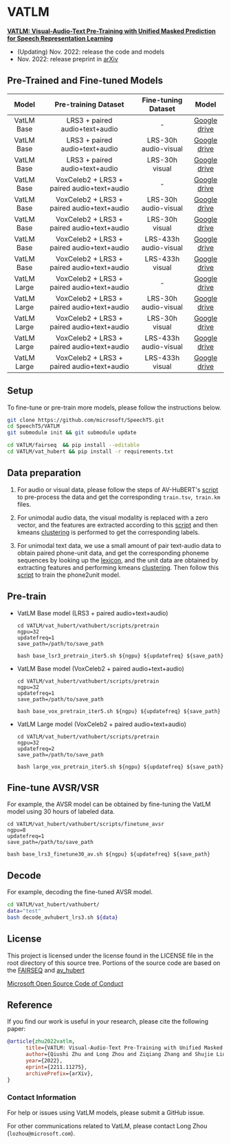 # VATLM
<!--**Pre-trained models for speech related tasks**-->

 [**VATLM: Visual-Audio-Text Pre-Training with Unified Masked Prediction for Speech Representation Learning**](https://arxiv.org/abs/2209.15329)


- (Updating) Nov. 2022: release the code and models
- Nov. 2022: release preprint in [arXiv](https://arxiv.org/abs/2211.11275)

## Pre-Trained and Fine-tuned Models

|    Model    |            Pre-training Dataset            |  Fine-tuning Dataset  |                            Model                             |
| :---------: | :----------------------------------------: | :-------------------: | :----------------------------------------------------------: |
| VatLM Base  |       LRS3 + paired audio+text+audio       |           -           | [Google drive](https://drive.google.com/file/d/121ITJc22prpbd4sCy9bPWpdkKgGikkgm/view?usp=share_link) |
| VatLM Base  |       LRS3 + paired audio+text+audio       | LRS-30h  audio-visual | [Google drive](https://drive.google.com/file/d/1Bfbq0G-tASw3YrI3rzdpYgTE-UV-YaN0/view?usp=share_link) |
| VatLM Base  |       LRS3 + paired audio+text+audio       |    LRS-30h  visual    | [Google drive](https://drive.google.com/file/d/1qALD9obym0zCDoszVn2CzW0U3EUl-4v7/view?usp=share_link) |
| VatLM Base  | VoxCeleb2 + LRS3 + paired audio+text+audio |           -           | [Google drive](https://drive.google.com/file/d/1piae9Row25OEfAekVz5Bxb9YnIVyEP0A/view?usp=share_link) |
| VatLM Base  | VoxCeleb2 + LRS3 + paired audio+text+audio | LRS-30h audio-visual  | [Google drive](https://drive.google.com/file/d/13JVuUi9gIIoUM888XcAOzvN7ioazn-cv/view?usp=share_link) |
| VatLM Base  | VoxCeleb2 + LRS3 + paired audio+text+audio |    LRS-30h  visual    | [Google drive](https://drive.google.com/file/d/1pAQHf60HgqDORGzyqEjdGTIywLKO3Ko5/view?usp=share_link) |
| VatLM Base  | VoxCeleb2 + LRS3 + paired audio+text+audio | LRS-433h audio-visual | [Google drive](https://drive.google.com/file/d/1u9oMnivBelxznQcMDoM_u5EOfJuxnSuL/view?usp=share_link) |
| VatLM Base  | VoxCeleb2 + LRS3 + paired audio+text+audio |    LRS-433h visual    | [Google drive](https://drive.google.com/file/d/1g107k5tL3XyvevSe0BzMqYOQFyFQG7jf/view?usp=share_link) |
| VatLM Large | VoxCeleb2 + LRS3 + paired audio+text+audio |           -           | [Google drive](https://drive.google.com/file/d/1_vbVFpKcaaPcCx2FtI-GyzVvxAhppg_b/view?usp=share_link) |
| VatLM Large | VoxCeleb2 + LRS3 + paired audio+text+audio | LRS-30h  audio-visual | [Google drive](https://drive.google.com/file/d/1LyTCxceTZIqjVdMY6hlJjWolaIAZ0Mhs/view?usp=share_link) |
| VatLM Large | VoxCeleb2 + LRS3 + paired audio+text+audio |    LRS-30h  visual    | [Google drive](https://drive.google.com/file/d/1CuyGg5O14F9Y_WCwpCVoKYbDKVtjBRQU/view?usp=share_link) |
| VatLM Large | VoxCeleb2 + LRS3 + paired audio+text+audio | LRS-433h audio-visual | [Google drive](https://drive.google.com/file/d/12orvO3xBuzdUDrBOqjW0mdGhV2Kmsy0Q/view?usp=share_link) |
| VatLM Large | VoxCeleb2 + LRS3 + paired audio+text+audio |    LRS-433h visual    | [Google drive](https://drive.google.com/file/d/17DDTUPs0BkaJtSUTiJHLBbymt2LCGo6e/view?usp=share_link) |



## Setup

To fine-tune or pre-train more models, please follow the instructions below.

```bash
git clone https://github.com/microsoft/SpeechT5.git
cd SpeechT5/VATLM
git submodule init && git submodule update

cd VATLM/fairseq  && pip install --editable
cd VATLM/vat_hubert && pip install -r requirements.txt
```

## Data preparation

1. For audio or visual data, please follow the steps of AV-HuBERT's [script](https://github.com/facebookresearch/av_hubert/tree/main/avhubert/preparation) to pre-process the data and get the corresponding `train.tsv`,` train.km` files.

2. For unimodal audio data, the visual modality is replaced with a zero vector, and the features are extracted according to this [script](https://github.com/facebookresearch/av_hubert/tree/main/avhubert/preparation) and then kmeans [clustering](https://github.com/facebookresearch/av_hubert/tree/main/avhubert/clustering) is performed to get the corresponding labels.

3. For unimodal text data, we use a small amount of pair text-audio data to obtain paired phone-unit data, and get the corresponding phoneme sequences by looking up the [lexicon](https://drive.google.com/file/d/1dh9NEx_cCF9_Aa0UcKyl9j00GXs6LmLQ/view?usp=sharing), and the unit data are obtained by extracting features and performing kmeans [clustering](https://github.com/facebookresearch/av_hubert/tree/main/avhubert/clustering).  Then follow this [script](https://github.com/microsoft/SpeechT5/tree/main/SpeechLM#hidden-unit-tokenizer-for-text) to train the phone2unit model.

## Pre-train

- VatLM Base model (LRS3 + paired audio+text+audio)

  ```shell
  cd VATLM/vat_hubert/vathubert/scripts/pretrain
  ngpu=32
  updatefreq=1
  save_path=/path/to/save_path
  
  bash base_lsr3_pretrain_iter5.sh ${ngpu} ${updatefreq} ${save_path}
  ```

- VatLM Base model (VoxCeleb2 + paired audio+text+audio)

  ```shell
  cd VATLM/vat_hubert/vathubert/scripts/pretrain
  ngpu=32
  updatefreq=1
  save_path=/path/to/save_path
  
  bash base_vox_pretrain_iter5.sh ${ngpu} ${updatefreq} ${save_path}
  ```

- VatLM Large model (VoxCeleb2 + paired audio+text+audio)

  ```shell
  cd VATLM/vat_hubert/vathubert/scripts/pretrain
  ngpu=32
  updatefreq=2
  save_path=/path/to/save_path
  
  bash large_vox_pretrain_iter5.sh ${ngpu} ${updatefreq} ${save_path}
  ```

## Fine-tune AVSR/VSR

For example, the AVSR model can be obtained by fine-tuning the VatLM model using 30 hours of labeled data.

```shell
cd VATLM/vat_hubert/vathubert/scripts/finetune_avsr
ngpu=8
updatefreq=1
save_path=/path/to/save_path

bash base_lrs3_finetune30_av.sh ${ngpu} ${updatefreq} ${save_path}
```

## Decode

For example, decoding the fine-tuned AVSR model.

```sh
cd VATLM/vat_hubert/vathubert/
data="test"
bash decode_avhubert_lrs3.sh ${data}
```

## License

This project is licensed under the license found in the LICENSE file in the root directory of this source tree.
Portions of the source code are based on the [FAIRSEQ](https://github.com/pytorch/fairseq) and [av_hubert](https://github.com/facebookresearch/av_hubert)

[Microsoft Open Source Code of Conduct](https://opensource.microsoft.com/codeofconduct)

## Reference

If you find our work is useful in your research, please cite the following paper:

```bibtex
@article{zhu2022vatlm,
      title={VATLM: Visual-Audio-Text Pre-Training with Unified Masked Prediction for Speech Representation Learning}, 
      author={Qiushi Zhu and Long Zhou and Ziqiang Zhang and Shujie Liu and Binxing Jiao and Jie Zhang and Lirong Dai and Daxin Jiang and Jinyu Li and Furu Wei},
      year={2022},
      eprint={2211.11275},
      archivePrefix={arXiv},
}
```

### Contact Information

For help or issues using VatLM models, please submit a GitHub issue.

For other communications related to VatLM, please contact Long Zhou (`lozhou@microsoft.com`).

